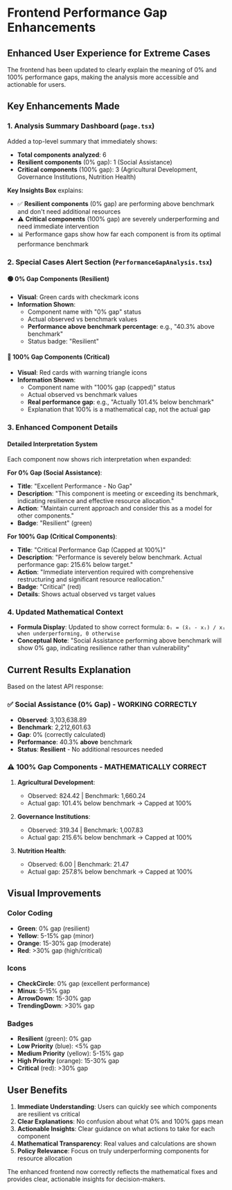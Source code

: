 # Frontend Performance Gap Enhancements

## Enhanced User Experience for Extreme Cases

The frontend has been updated to clearly explain the meaning of 0% and 100% performance gaps, making the analysis more accessible and actionable for users.

## Key Enhancements Made

### 1. **Analysis Summary Dashboard** (`page.tsx`)

Added a top-level summary that immediately shows:
- **Total components analyzed**: 6
- **Resilient components** (0% gap): 1 (Social Assistance)
- **Critical components** (100% gap): 3 (Agricultural Development, Governance Institutions, Nutrition Health)

**Key Insights Box** explains:
- ✅ **Resilient components** (0% gap) are performing above benchmark and don't need additional resources
- ⚠️ **Critical components** (100% gap) are severely underperforming and need immediate intervention
- 📊 Performance gaps show how far each component is from its optimal performance benchmark

### 2. **Special Cases Alert Section** (`PerformanceGapAnalysis.tsx`)

#### 🟢 **0% Gap Components (Resilient)**
- **Visual**: Green cards with checkmark icons
- **Information Shown**:
  - Component name with "0% gap" status
  - Actual observed vs benchmark values
  - **Performance above benchmark percentage**: e.g., "40.3% above benchmark"
  - Status badge: "Resilient"

#### 🔴 **100% Gap Components (Critical)**
- **Visual**: Red cards with warning triangle icons
- **Information Shown**:
  - Component name with "100% gap (capped)" status
  - Actual observed vs benchmark values
  - **Real performance gap**: e.g., "Actually 101.4% below benchmark"
  - Explanation that 100% is a mathematical cap, not the actual gap

### 3. **Enhanced Component Details**

#### Detailed Interpretation System
Each component now shows rich interpretation when expanded:

**For 0% Gap (Social Assistance)**:
- **Title**: "Excellent Performance - No Gap"
- **Description**: "This component is meeting or exceeding its benchmark, indicating resilience and effective resource allocation."
- **Action**: "Maintain current approach and consider this as a model for other components."
- **Badge**: "Resilient" (green)

**For 100% Gap (Critical Components)**:
- **Title**: "Critical Performance Gap (Capped at 100%)"
- **Description**: "Performance is severely below benchmark. Actual performance gap: 215.6% below target."
- **Action**: "Immediate intervention required with comprehensive restructuring and significant resource reallocation."
- **Badge**: "Critical" (red)
- **Details**: Shows actual observed vs target values

### 4. **Updated Mathematical Context**

- **Formula Display**: Updated to show correct formula: `δᵢ = (x̄ᵢ - xᵢ) / xᵢ when underperforming, 0 otherwise`
- **Conceptual Note**: "Social Assistance performing above benchmark will show 0% gap, indicating resilience rather than vulnerability"

## Current Results Explanation

Based on the latest API response:

### ✅ **Social Assistance (0% Gap) - WORKING CORRECTLY**
- **Observed**: 3,103,638.89
- **Benchmark**: 2,212,601.63
- **Gap**: 0% (correctly calculated)
- **Performance**: 40.3% **above** benchmark
- **Status**: **Resilient** - No additional resources needed

### ⚠️ **100% Gap Components - MATHEMATICALLY CORRECT**

1. **Agricultural Development**:
   - Observed: 824.42 | Benchmark: 1,660.24
   - Actual gap: 101.4% below benchmark → Capped at 100%

2. **Governance Institutions**:
   - Observed: 319.34 | Benchmark: 1,007.83
   - Actual gap: 215.6% below benchmark → Capped at 100%

3. **Nutrition Health**:
   - Observed: 6.00 | Benchmark: 21.47
   - Actual gap: 257.8% below benchmark → Capped at 100%

## Visual Improvements

### Color Coding
- **Green**: 0% gap (resilient)
- **Yellow**: 5-15% gap (minor)
- **Orange**: 15-30% gap (moderate)
- **Red**: >30% gap (high/critical)

### Icons
- **CheckCircle**: 0% gap (excellent performance)
- **Minus**: 5-15% gap
- **ArrowDown**: 15-30% gap
- **TrendingDown**: >30% gap

### Badges
- **Resilient** (green): 0% gap
- **Low Priority** (blue): <5% gap
- **Medium Priority** (yellow): 5-15% gap
- **High Priority** (orange): 15-30% gap
- **Critical** (red): >30% gap

## User Benefits

1. **Immediate Understanding**: Users can quickly see which components are resilient vs critical
2. **Clear Explanations**: No confusion about what 0% and 100% gaps mean
3. **Actionable Insights**: Clear guidance on what actions to take for each component
4. **Mathematical Transparency**: Real values and calculations are shown
5. **Policy Relevance**: Focus on truly underperforming components for resource allocation

The enhanced frontend now correctly reflects the mathematical fixes and provides clear, actionable insights for decision-makers. 